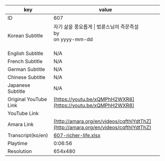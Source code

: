 |  key  |  value  |
|-------|---------|
| ID            | 607 |
| Korean Subtitle | 자기 삶을 풍요롭게 \| 법륜스님의 즉문즉설<br>by <br>on yyyy-mm-dd<br><br>|
| English Subtitle | N/A |
| French Subtitle | N/A |
| German Subtitle | N/A |
| Chinese Subtitle | N/A |
| Japanese Subtitle | N/A |
| Original YouTube Link  | [https://youtu.be/xQMPhH2WXR8](https://youtu.be/xQMPhH2WXR8) |
| YouTube Link  |  |
| Amara Link    | [http://amara.org/en/videos/cqfthIYdtThZ](http://amara.org/en/videos/cqfthIYdtThZ) |
| Transcript(ko/en) | [607-richer-life.xlsx](https://github.com/jungtosociety/dharma-qna/raw/master/sub/607/607-richer-life.xlsx) |
| Playtime | 0:06:56 |
| Resolution | 654x480|
